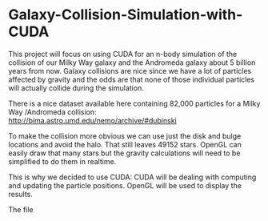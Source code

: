 # Galaxy-Collision-Simulation-with-CUDA

This project will focus on using CUDA for an n-body simulation of the collision of our Milky Way galaxy and the Andromeda galaxy about 5 billion years from now. Galaxy collisions are nice since we have a lot of particles affected by gravity and the odds are that none of those individual particles will actually collide during the simulation.

There is a nice dataset available here containing 82,000 particles for a Milky Way /Andromeda collision:
 http://bima.astro.umd.edu/nemo/archive/#dubinski
 
To make the collision more obvious we can use just the disk and bulge locations and avoid the halo. That still leaves 49152 stars. OpenGL can easily draw that many stars but the gravity calculations will need to be simplified to do them in realtime.

This is why we decided to use CUDA: CUDA will be dealing with computing and updating the particle positions. OpenGL will be used to display the results.

The file 
